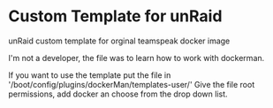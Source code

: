 # Custom Template for unRaid
unRaid custom template for orginal teamspeak docker image

I'm not a developer, the file was to learn how to work with dockerman.

If you want to use the template put the file in '/boot/config/plugins/dockerMan/templates-user/'
Give the file root permissions, add docker an choose from the drop down list.
